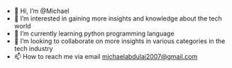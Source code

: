 - 👋 Hi, I’m @Michael
- 👀 I’m interested in gaining more insights and knowledge about the tech world 
- 🌱 I’m currently learning python programming language
- 💞️ I’m looking to collaborate on more insights in various categories in the tech industry 
- 📫 How to reach me via email michaelabdulai2007@gmail.com

<!---
Midior1/Midior1 is a ✨ special ✨ repository because its `README.md` (this file) appears on your GitHub profile.
You can click the Preview link to take a look at your changes.
--->
